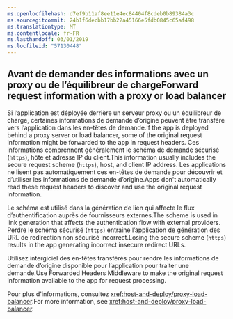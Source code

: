 ```yaml
---
ms.openlocfilehash: d7ef9b11af8ee11e4ec84404f8cdeb0b89384a3c
ms.sourcegitcommit: 24b1f6decbb17bb22a45166e5fdb0845c65af498
ms.translationtype: MT
ms.contentlocale: fr-FR
ms.lasthandoff: 03/01/2019
ms.locfileid: "57130448"
---
```

## <a name="forward-request-information-with-a-proxy-or-load-balancer"></a><span data-ttu-id="e5a28-101">Avant de demander des informations avec un proxy ou de l’équilibreur de charge</span><span class="sxs-lookup"><span data-stu-id="e5a28-101">Forward request information with a proxy or load balancer</span></span>

<span data-ttu-id="e5a28-102">Si l’application est déployée derrière un serveur proxy ou un équilibreur de charge, certaines informations de demande d’origine peuvent être transféré vers l’application dans les en-têtes de demande.</span><span class="sxs-lookup"><span data-stu-id="e5a28-102">If the app is deployed behind a proxy server or load balancer, some of the original request information might be forwarded to the app in request headers.</span></span> <span data-ttu-id="e5a28-103">Ces informations comprennent généralement le schéma de demande sécurisé (`https`), hôte et adresse IP du client.</span><span class="sxs-lookup"><span data-stu-id="e5a28-103">This information usually includes the secure request scheme (`https`), host, and client IP address.</span></span> <span data-ttu-id="e5a28-104">Les applications ne lisent pas automatiquement ces en-têtes de demande pour découvrir et d’utiliser les informations de demande d’origine.</span><span class="sxs-lookup"><span data-stu-id="e5a28-104">Apps don't automatically read these request headers to discover and use the original request information.</span></span>

<span data-ttu-id="e5a28-105">Le schéma est utilisé dans la génération de lien qui affecte le flux d’authentification auprès de fournisseurs externes.</span><span class="sxs-lookup"><span data-stu-id="e5a28-105">The scheme is used in link generation that affects the authentication flow with external providers.</span></span> <span data-ttu-id="e5a28-106">Perdre le schéma sécurisé (`https`) entraîne l’application de génération des URL de redirection non sécurisé incorrect.</span><span class="sxs-lookup"><span data-stu-id="e5a28-106">Losing the secure scheme (`https`) results in the app generating incorrect insecure redirect URLs.</span></span>

<span data-ttu-id="e5a28-107">Utilisez intergiciel des en-têtes transférés pour rendre les informations de demande d’origine disponible pour l’application pour traiter une demande.</span><span class="sxs-lookup"><span data-stu-id="e5a28-107">Use Forwarded Headers Middleware to make the original request information available to the app for request processing.</span></span>

<span data-ttu-id="e5a28-108">Pour plus d'informations, consultez <xref:host-and-deploy/proxy-load-balancer>.</span><span class="sxs-lookup"><span data-stu-id="e5a28-108">For more information, see <xref:host-and-deploy/proxy-load-balancer>.</span></span>
